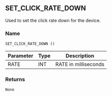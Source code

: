 ## SET\_CLICK\_RATE\_DOWN

Used to set the click rate down for the device.

### Name

`SET_CLICK_RATE_DOWN ()`


| Parameter | Type | Description          |
| --------- | ---- | -------------------- |
| RATE      | INT  | RATE in milliseconds |


### Returns

`None`